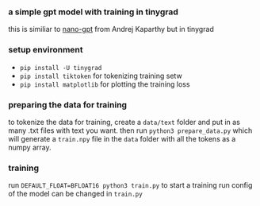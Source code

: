 ### a simple gpt model with training in tinygrad

this is similiar to [nano-gpt](https://github.com/karpathy/nanoGPT/tree/master) from Andrej Kaparthy
but in tinygrad

### setup environment

 - `pip install -U tinygrad`
 - `pip install tiktoken` for tokenizing training setw
 - `pip install matplotlib` for plotting the training loss

### preparing the data for training

to tokenize the data for training, create a `data/text` folder and put in
as many .txt files with text you want. then run `python3 prepare_data.py`
which will generate a `train.npy` file in the `data` folder with all the tokens
as a numpy array.

### training

run `DEFAULT_FLOAT=BFLOAT16 python3 train.py` to start a training run
config of the model can be changed in `train.py`
